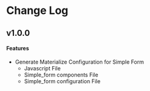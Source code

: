 # Change Log

## v1.0.0

#### Features
- Generate Materialize Configuration for Simple Form
  - Javascript File
  - Simple_form components File
  - Simple_form configuration File
